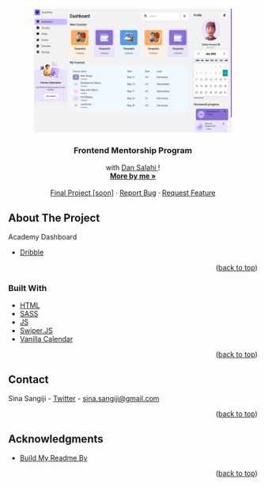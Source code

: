 <div id="top"></div>

<!-- PROJECT LOGO -->
<br />
<div align="center">
  <a href="https://cenaei.github.io/Axies/">
    <img src="Screenshot.png" alt="Logo" width="400" height="250">
  </a>

<h3 align="center">Frontend Mentorship Program</h3>

  <p align="center">
    with <a href="https://github.com/DanSalahi">Dan Salahi </a>!
    <br />
    <a href="https://github.com/cenaei"><strong>More by me »</strong></a>
    <br />
    <br />
    <a href="https://github.com/cenaei">Final Project [soon]</a>
    ·
    <a href="https://github.com/cenaei/frontend-mentorship-challenge/issues">Report Bug</a>
    ·
    <a href="https://github.com/cenaei/frontend-mentorship-challenge/issues">Request Feature</a>
  </p>
</div>


<!-- ABOUT THE PROJECT -->
## About The Project

<p> Academy Dashboard</p>

* [Dribble](https://dribbble.com/shots/18289015-Study-Web-Dashboard)


<p align="right">(<a href="#top">back to top</a>)</p>


### Built With
* [HTML](https://html.spec.whatwg.org/)
* [SASS](https://sass-lang.com/) 
* [JS](https://www.javascript.com/)
* [Swiper.JS](https://swiperjs.com/)
* [Vanilla Calendar](https://github.com/chrissy-dev/vanilla-calendar)

<p align="right">(<a href="#top">back to top</a>)</p>



<!-- CONTACT -->
## Contact

Sina Sangiji - [Twitter](https://twitter.com/twitter_handle) - sina.sangiji@gmail.com

<p align="right">(<a href="#top">back to top</a>)</p>



<!-- ACKNOWLEDGMENTS -->
## Acknowledgments

* [Build My Readme By](https://github.com/othneildrew/Best-README-Template)

<p align="right">(<a href="#top">back to top</a>)</p>
